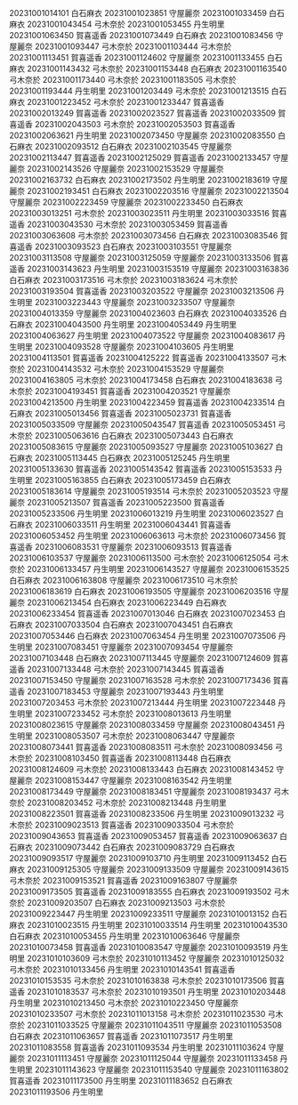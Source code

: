 20231001014101 白石麻衣
20231001023851 守屋麗奈
20231001033459 白石麻衣
20231001043454 弓木奈於
20231001053455 丹生明里
20231001063450 賀喜遥香
20231001073449 白石麻衣
20231001083456 守屋麗奈
20231001093447 弓木奈於
20231001103444 弓木奈於
20231001113451 賀喜遥香
20231001124602 守屋麗奈
20231001133455 白石麻衣
20231001143432 弓木奈於
20231001153448 白石麻衣
20231001163540 弓木奈於
20231001173440 弓木奈於
20231001183505 弓木奈於
20231001193444 丹生明里
20231001203449 弓木奈於
20231001213515 白石麻衣
20231001223452 弓木奈於
20231001233447 賀喜遥香
20231002013249 賀喜遥香
20231002023527 賀喜遥香
20231002033509 賀喜遥香
20231002043503 弓木奈於
20231002053503 賀喜遥香
20231002063621 丹生明里
20231002073450 守屋麗奈
20231002083550 白石麻衣
20231002093512 白石麻衣
20231002103545 守屋麗奈
20231002113447 賀喜遥香
20231002125029 賀喜遥香
20231002133457 守屋麗奈
20231002143526 守屋麗奈
20231002153529 守屋麗奈
20231002163732 白石麻衣
20231002173502 丹生明里
20231002183619 守屋麗奈
20231002193451 白石麻衣
20231002203516 守屋麗奈
20231002213504 守屋麗奈
20231002223459 守屋麗奈
20231002233450 白石麻衣
20231003013251 弓木奈於
20231003023511 丹生明里
20231003033516 賀喜遥香
20231003043530 弓木奈於
20231003053459 賀喜遥香
20231003063608 弓木奈於
20231003073456 白石麻衣
20231003083546 賀喜遥香
20231003093523 白石麻衣
20231003103551 守屋麗奈
20231003113508 守屋麗奈
20231003125059 守屋麗奈
20231003133506 賀喜遥香
20231003143623 丹生明里
20231003153519 守屋麗奈
20231003163836 白石麻衣
20231003173516 弓木奈於
20231003183624 弓木奈於
20231003193504 賀喜遥香
20231003203522 守屋麗奈
20231003213506 丹生明里
20231003223443 守屋麗奈
20231003233507 守屋麗奈
20231004013359 守屋麗奈
20231004023603 白石麻衣
20231004033526 白石麻衣
20231004043500 丹生明里
20231004053449 丹生明里
20231004063627 丹生明里
20231004073522 守屋麗奈
20231004083617 丹生明里
20231004093528 守屋麗奈
20231004103605 丹生明里
20231004113501 賀喜遥香
20231004125222 賀喜遥香
20231004133507 弓木奈於
20231004143532 弓木奈於
20231004153529 守屋麗奈
20231004163805 弓木奈於
20231004173458 白石麻衣
20231004183638 弓木奈於
20231004193451 賀喜遥香
20231004203521 守屋麗奈
20231004213500 丹生明里
20231004223459 賀喜遥香
20231004233514 白石麻衣
20231005013456 賀喜遥香
20231005023731 賀喜遥香
20231005033509 守屋麗奈
20231005043547 賀喜遥香
20231005053451 弓木奈於
20231005063616 白石麻衣
20231005073443 白石麻衣
20231005083615 守屋麗奈
20231005093527 守屋麗奈
20231005103627 白石麻衣
20231005113445 白石麻衣
20231005125245 丹生明里
20231005133630 賀喜遥香
20231005143542 賀喜遥香
20231005153533 丹生明里
20231005163855 白石麻衣
20231005173459 白石麻衣
20231005183614 守屋麗奈
20231005193514 弓木奈於
20231005203523 守屋麗奈
20231005213507 賀喜遥香
20231005223500 賀喜遥香
20231005233506 丹生明里
20231006013219 丹生明里
20231006023527 白石麻衣
20231006033511 丹生明里
20231006043441 賀喜遥香
20231006053452 丹生明里
20231006063613 弓木奈於
20231006073456 賀喜遥香
20231006083531 守屋麗奈
20231006093513 賀喜遥香
20231006103537 守屋麗奈
20231006113500 弓木奈於
20231006125054 弓木奈於
20231006133457 丹生明里
20231006143527 守屋麗奈
20231006153525 白石麻衣
20231006163808 守屋麗奈
20231006173510 弓木奈於
20231006183619 白石麻衣
20231006193505 守屋麗奈
20231006203516 守屋麗奈
20231006213454 白石麻衣
20231006223449 白石麻衣
20231006233454 賀喜遥香
20231007013046 白石麻衣
20231007023453 白石麻衣
20231007033504 白石麻衣
20231007043451 白石麻衣
20231007053446 白石麻衣
20231007063454 丹生明里
20231007073506 丹生明里
20231007083451 守屋麗奈
20231007093454 守屋麗奈
20231007103448 白石麻衣
20231007113445 守屋麗奈
20231007124609 賀喜遥香
20231007133448 弓木奈於
20231007143445 賀喜遥香
20231007153450 守屋麗奈
20231007163528 弓木奈於
20231007173436 賀喜遥香
20231007183453 守屋麗奈
20231007193443 丹生明里
20231007203453 弓木奈於
20231007213444 丹生明里
20231007223448 丹生明里
20231007233452 弓木奈於
20231008013613 丹生明里
20231008023615 守屋麗奈
20231008033459 守屋麗奈
20231008043451 丹生明里
20231008053507 弓木奈於
20231008063447 守屋麗奈
20231008073441 賀喜遥香
20231008083511 弓木奈於
20231008093456 弓木奈於
20231008103450 賀喜遥香
20231008113448 白石麻衣
20231008124609 弓木奈於
20231008133443 白石麻衣
20231008143452 守屋麗奈
20231008153447 守屋麗奈
20231008163542 丹生明里
20231008173449 守屋麗奈
20231008183451 守屋麗奈
20231008193437 弓木奈於
20231008203452 弓木奈於
20231008213448 丹生明里
20231008223501 賀喜遥香
20231008233506 丹生明里
20231009013232 弓木奈於
20231009023513 賀喜遥香
20231009033504 弓木奈於
20231009043653 賀喜遥香
20231009053457 賀喜遥香
20231009063637 白石麻衣
20231009073442 白石麻衣
20231009083729 白石麻衣
20231009093517 守屋麗奈
20231009103710 丹生明里
20231009113452 白石麻衣
20231009125305 守屋麗奈
20231009133509 守屋麗奈
20231009143615 弓木奈於
20231009153521 賀喜遥香
20231009163807 守屋麗奈
20231009173505 賀喜遥香
20231009183555 白石麻衣
20231009193502 弓木奈於
20231009203507 白石麻衣
20231009213503 弓木奈於
20231009223447 丹生明里
20231009233511 守屋麗奈
20231010013152 白石麻衣
20231010023515 丹生明里
20231010033514 丹生明里
20231010043530 白石麻衣
20231010053455 丹生明里
20231010063646 守屋麗奈
20231010073458 賀喜遥香
20231010083547 守屋麗奈
20231010093519 丹生明里
20231010103609 弓木奈於
20231010113452 守屋麗奈
20231010125032 弓木奈於
20231010133456 丹生明里
20231010143541 賀喜遥香
20231010153535 弓木奈於
20231010163838 弓木奈於
20231010173506 賀喜遥香
20231010183537 弓木奈於
20231010193501 丹生明里
20231010203448 丹生明里
20231010213450 弓木奈於
20231010223450 守屋麗奈
20231010233507 弓木奈於
20231011013158 弓木奈於
20231011023530 弓木奈於
20231011033525 守屋麗奈
20231011043511 守屋麗奈
20231011053508 白石麻衣
20231011063657 賀喜遥香
20231011073517 丹生明里
20231011083558 賀喜遥香
20231011093534 丹生明里
20231011103624 守屋麗奈
20231011113451 守屋麗奈
20231011125044 守屋麗奈
20231011133458 丹生明里
20231011143623 守屋麗奈
20231011153540 守屋麗奈
20231011163802 賀喜遥香
20231011173500 丹生明里
20231011183652 白石麻衣
20231011193506 丹生明里

